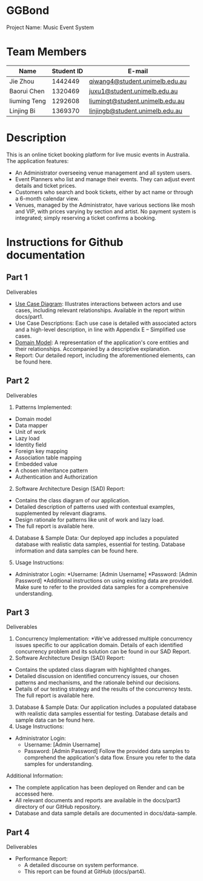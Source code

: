 # GGBond
  Project Name: Music Event System

# Team Members

|  Name   | Student ID  |  E-mail |
|  ----  | ----  | ----  |
| Jie Zhou  | 1442449 | qiwang4@student.unimelb.edu.au |
| Baorui Chen  | 1320469 | juxu1@student.unimelb.edu.au  |
| liuming Teng | 1292608 | liumingt@student.unimelb.edu.au |
| Linjing Bi  | 1369370 | linjingb@student.unimelb.edu.au |

# Description

This is an online ticket booking platform for live music events in Australia. The application features:

* An Administrator overseeing venue management and all system users.
* Event Planners who list and manage their events. They can adjust event details and ticket prices.
* Customers who search and book tickets, either by act name or through a 6-month calendar view.
* Venues, managed by the Administrator, have various sections like mosh and VIP, with prices varying by section and artist. 
No payment system is integrated; simply reserving a ticket confirms a booking.



# Instructions for Github documentation
## Part 1
Deliverables
* [Use Case Diagram](https://github.com/SWEN900072023/GGBond/blob/main/docs/part1/domain_model.png): Illustrates interactions between actors and use cases, including relevant relationships. Available in the report within docs/part1.
* Use Case Descriptions: Each use case is detailed with associated actors and a high-level description, in line with Appendix E – Simplified use cases.
* [Domain Model](https://github.com/SWEN900072023/GGBond/blob/main/docs/part1/domain_model_diagram.png): A representation of the application's core entities and their relationships. Accompanied by a descriptive explanation.
* Report: Our detailed report, including the aforementioned elements, can be found here.

## Part 2 
Deliverables
1. Patterns Implemented:
* Domain model
* Data mapper
* Unit of work
* Lazy load
* Identity field
* Foreign key mapping
* Association table mapping
* Embedded value
* A chosen inheritance pattern
* Authentication and Authorization
2. Software Architecture Design (SAD) Report:
* Contains the class diagram of our application.
* Detailed description of patterns used with contextual examples, supplemented by relevant diagrams.
* Design rationale for patterns like unit of work and lazy load.
* The full report is available here.

4. Database & Sample Data: Our deployed app includes a populated database with realistic data samples, essential for testing. Database information and data samples can be found here.

5. Usage Instructions:
* Administrator Login:
  *Username: [Admin Username]
  *Password: [Admin Password]
*Additional instructions on using existing data are provided. Make sure to refer to the provided data samples for a comprehensive understanding.

## Part 3
Deliverables
1. Concurrency Implementation:
*We've addressed multiple concurrency issues specific to our application domain. Details of each identified concurrency problem and its solution can be found in our SAD Report.
2. Software Architecture Design (SAD) Report:
* Contains the updated class diagram with highlighted changes.
* Detailed discussion on identified concurrency issues, our chosen patterns and mechanisms, and the rationale behind our decisions.
* Details of our testing strategy and the results of the concurrency tests.
The full report is available here.

3. Database & Sample Data: Our application includes a populated database with realistic data samples essential for testing. Database details and sample data can be found here. 
4. Usage Instructions:
* Administrator Login:
  * Username: [Admin Username]
  * Password: [Admin Password]
Follow the provided data samples to comprehend the application's data flow. Ensure you refer to the data samples for understanding.

Additional Information:
* The complete application has been deployed on Render and can be accessed here.
* All relevant documents and reports are available in the docs/part3 directory of our GitHub repository.
* Database and data sample details are documented in docs/data-sample.

## Part 4
Deliverables
* Performance Report:
  * A detailed discourse on system performance.
  * This report can be found at GitHub (docs/part4).
